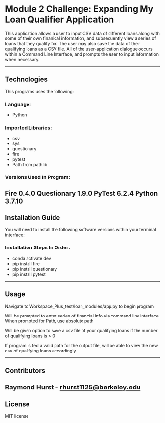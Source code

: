 # Module 2 Challenge: Expanding My Loan Qualifier Application

This application allows a user to input CSV data of different loans along with some of their own finanical information, and subsequently view a series of loans that they qualify for. The user may also save the data of their qualifying loans as a CSV file. All of the user-application dialogue occurs within a Command Line Interface, and prompts the user to input information when necessary. 

---

## Technologies

This programs uses the following:

### Language: 
* Python

### Imported Libraries:
* csv
* sys
* questionary
* fire 
* pytest
* Path from pathlib

### Versions Used In Program:
Fire 0.4.0
Questionary 1.9.0
PyTest 6.2.4
Python 3.7.10
---

## Installation Guide

You will need to install the following software versions within your terminal interface: 

### Installation Steps In Order: 

* conda activate dev
* pip install fire
* pip install questionary
* pip install pytest

---

## Usage

Navigate to Workspace_Plus_test/loan_modules/app.py  to begin program

Will be prompted to enter series of financial info via command line interface. When prompted for Path, use absolute path

Will be given option to save a csv file of your qualifying loans if the number of qualifying loans is > 0

If program is fed a valid path for the output file, will be able to view the new csv of qualifying loans accordingly


---

## Contributors

Raymond Hurst - rhurst1125@berkeley.edu
---

## License

MIT license